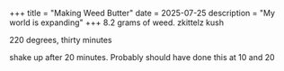 +++
title = "Making Weed Butter"
date = 2025-07-25
description = "My world is expanding"
+++
8.2 grams of weed. zkittelz kush

220 degrees, thirty minutes

shake up after 20 minutes. Probably should have done this at 10 and 20



